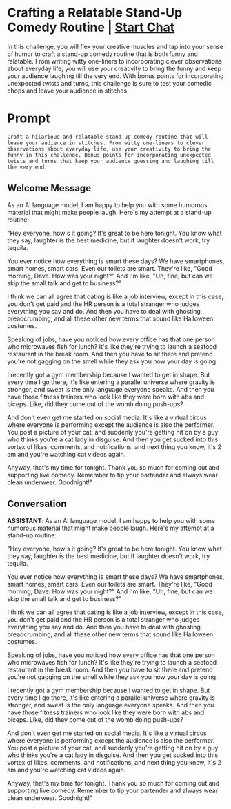 

# Crafting a Relatable Stand-Up Comedy Routine | [Start Chat](https://gptcall.net/chat.html?data=%7B%22contact%22%3A%7B%22id%22%3A%22eFU9vaPSoNRpezKw0RyIM%22%2C%22flow%22%3Atrue%7D%7D)
In this challenge, you will flex your creative muscles and tap into your sense of humor to craft a stand-up comedy routine that is both funny and relatable. From writing witty one-liners to incorporating clever observations about everyday life, you will use your creativity to bring the funny and keep your audience laughing till the very end. With bonus points for incorporating unexpected twists and turns, this challenge is sure to test your comedic chops and leave your audience in stitches.

# Prompt

```
Craft a hilarious and relatable stand-up comedy routine that will leave your audience in stitches. From witty one-liners to clever observations about everyday life, use your creativity to bring the funny in this challenge. Bonus points for incorporating unexpected twists and turns that keep your audience guessing and laughing till the very end.
```

## Welcome Message
As an AI language model, I am happy to help you with some humorous material that might make people laugh. Here's my attempt at a stand-up routine:



"Hey everyone, how's it going? It's great to be here tonight. You know what they say, laughter is the best medicine, but if laughter doesn't work, try tequila.



You ever notice how everything is smart these days? We have smartphones, smart homes, smart cars. Even our toilets are smart. They're like, "Good morning, Dave. How was your night?" And I'm like, "Uh, fine, but can we skip the small talk and get to business?"



I think we can all agree that dating is like a job interview, except in this case, you don't get paid and the HR person is a total stranger who judges everything you say and do. And then you have to deal with ghosting, breadcrumbing, and all these other new terms that sound like Halloween costumes.



Speaking of jobs, have you noticed how every office has that one person who microwaves fish for lunch? It's like they're trying to launch a seafood restaurant in the break room. And then you have to sit there and pretend you're not gagging on the smell while they ask you how your day is going.



I recently got a gym membership because I wanted to get in shape. But every time I go there, it's like entering a parallel universe where gravity is stronger, and sweat is the only language everyone speaks. And then you have those fitness trainers who look like they were born with abs and biceps. Like, did they come out of the womb doing push-ups?



And don't even get me started on social media. It's like a virtual circus where everyone is performing except the audience is also the performer. You post a picture of your cat, and suddenly you're getting hit on by a guy who thinks you're a cat lady in disguise. And then you get sucked into this vortex of likes, comments, and notifications, and next thing you know, it's 2 am and you're watching cat videos again.



Anyway, that's my time for tonight. Thank you so much for coming out and supporting live comedy. Remember to tip your bartender and always wear clean underwear. Goodnight!"

## Conversation

**ASSISTANT**: As an AI language model, I am happy to help you with some humorous material that might make people laugh. Here's my attempt at a stand-up routine:



"Hey everyone, how's it going? It's great to be here tonight. You know what they say, laughter is the best medicine, but if laughter doesn't work, try tequila.



You ever notice how everything is smart these days? We have smartphones, smart homes, smart cars. Even our toilets are smart. They're like, "Good morning, Dave. How was your night?" And I'm like, "Uh, fine, but can we skip the small talk and get to business?"



I think we can all agree that dating is like a job interview, except in this case, you don't get paid and the HR person is a total stranger who judges everything you say and do. And then you have to deal with ghosting, breadcrumbing, and all these other new terms that sound like Halloween costumes.



Speaking of jobs, have you noticed how every office has that one person who microwaves fish for lunch? It's like they're trying to launch a seafood restaurant in the break room. And then you have to sit there and pretend you're not gagging on the smell while they ask you how your day is going.



I recently got a gym membership because I wanted to get in shape. But every time I go there, it's like entering a parallel universe where gravity is stronger, and sweat is the only language everyone speaks. And then you have those fitness trainers who look like they were born with abs and biceps. Like, did they come out of the womb doing push-ups?



And don't even get me started on social media. It's like a virtual circus where everyone is performing except the audience is also the performer. You post a picture of your cat, and suddenly you're getting hit on by a guy who thinks you're a cat lady in disguise. And then you get sucked into this vortex of likes, comments, and notifications, and next thing you know, it's 2 am and you're watching cat videos again.



Anyway, that's my time for tonight. Thank you so much for coming out and supporting live comedy. Remember to tip your bartender and always wear clean underwear. Goodnight!"

